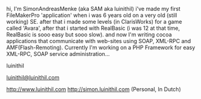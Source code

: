 

hi, I'm SimonAndreasMenke (aka SAM aka luinithil) i've made my first FileMakerPro 'application' when i was 6 years old on a very old (still working) SE. after that i made some levels (in ClarisWorks) for a game called 'Avara', after that i started with RealBasic (i was 12 at that time, RealBasic is sooo easy but sooo slow). and now I'm writing cocoa applications that communicate with web-sites using SOAP, XML-RPC and AMF(Flash-Remoting). Currently I'm working on a PHP Framework for easy XML-RPC, SOAP service administration...

luinithil

luinithil@luinithil.com

http://www.luinithil.com
http://simon.luinithil.com (Personal, In Dutch)
